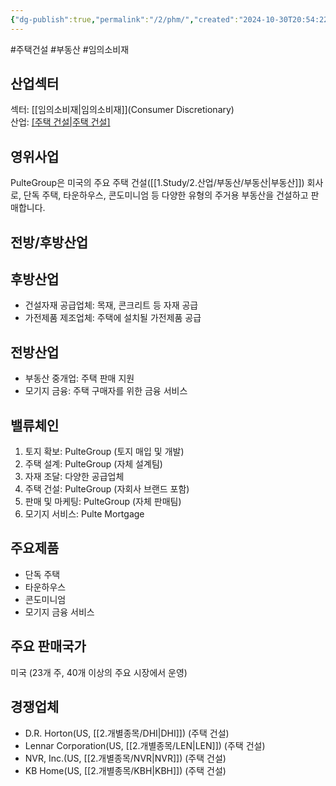 ```yaml
---
{"dg-publish":true,"permalink":"/2/phm/","created":"2024-10-30T20:54:22.776+09:00","updated":"2025-06-03T20:06:00.698+09:00"}
---
```


#주택건설 #부동산 #임의소비재

## 산업섹터

섹터: [[임의소비재\|임의소비재]](Consumer Discretionary)  
산업: [[주택 건설\|주택 건설]](Homebuilding)

## 영위사업

PulteGroup은 미국의 주요 주택 건설([[1.Study/2.산업/부동산/부동산\|부동산]]) 회사로, 단독 주택, 타운하우스, 콘도미니엄 등 다양한 유형의 주거용 부동산을 건설하고 판매합니다.

## 전방/후방산업

## 후방산업

- 건설자재 공급업체: 목재, 콘크리트 등 자재 공급
- 가전제품 제조업체: 주택에 설치될 가전제품 공급

## 전방산업

- 부동산 중개업: 주택 판매 지원
- 모기지 금융: 주택 구매자를 위한 금융 서비스

## 밸류체인

1. 토지 확보: PulteGroup (토지 매입 및 개발)
2. 주택 설계: PulteGroup (자체 설계팀)
3. 자재 조달: 다양한 공급업체
4. 주택 건설: PulteGroup (자회사 브랜드 포함)
5. 판매 및 마케팅: PulteGroup (자체 판매팀)
6. 모기지 서비스: Pulte Mortgage

## 주요제품

- 단독 주택
- 타운하우스
- 콘도미니엄
- 모기지 금융 서비스

## 주요 판매국가

미국 (23개 주, 40개 이상의 주요 시장에서 운영)

## 경쟁업체

- D.R. Horton(US, [[2.개별종목/DHI\|DHI]]) (주택 건설)
- Lennar Corporation(US, [[2.개별종목/LEN\|LEN]]) (주택 건설)
- NVR, Inc.(US, [[2.개별종목/NVR\|NVR]]) (주택 건설)
- KB Home(US, [[2.개별종목/KBH\|KBH]]) (주택 건설)